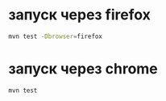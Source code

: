 # запуск через firefox
```bash
mvn test -Dbrowser=firefox
```
# запуск через chrome
```bash
mvn test
```